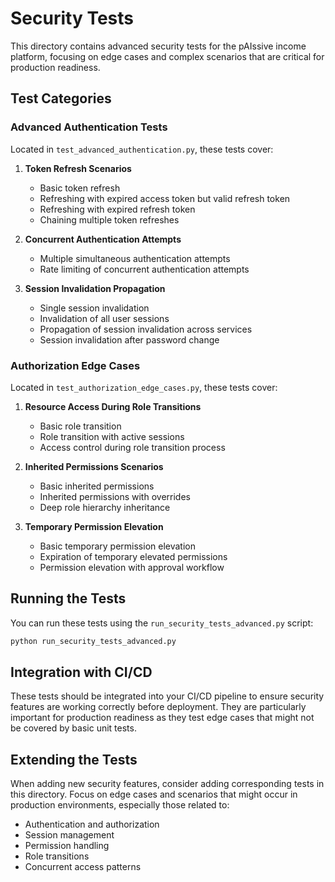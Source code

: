 # Security Tests

This directory contains advanced security tests for the pAIssive income platform, focusing on edge cases and complex scenarios that are critical for production readiness.

## Test Categories

### Advanced Authentication Tests

Located in `test_advanced_authentication.py`, these tests cover:

1. **Token Refresh Scenarios**
   - Basic token refresh
   - Refreshing with expired access token but valid refresh token
   - Refreshing with expired refresh token
   - Chaining multiple token refreshes

2. **Concurrent Authentication Attempts**
   - Multiple simultaneous authentication attempts
   - Rate limiting of concurrent authentication attempts

3. **Session Invalidation Propagation**
   - Single session invalidation
   - Invalidation of all user sessions
   - Propagation of session invalidation across services
   - Session invalidation after password change

### Authorization Edge Cases

Located in `test_authorization_edge_cases.py`, these tests cover:

1. **Resource Access During Role Transitions**
   - Basic role transition
   - Role transition with active sessions
   - Access control during role transition process

2. **Inherited Permissions Scenarios**
   - Basic inherited permissions
   - Inherited permissions with overrides
   - Deep role hierarchy inheritance

3. **Temporary Permission Elevation**
   - Basic temporary permission elevation
   - Expiration of temporary elevated permissions
   - Permission elevation with approval workflow

## Running the Tests

You can run these tests using the `run_security_tests_advanced.py` script:

```bash
python run_security_tests_advanced.py
```

## Integration with CI/CD

These tests should be integrated into your CI/CD pipeline to ensure security features are working correctly before deployment. They are particularly important for production readiness as they test edge cases that might not be covered by basic unit tests.

## Extending the Tests

When adding new security features, consider adding corresponding tests in this directory. Focus on edge cases and scenarios that might occur in production environments, especially those related to:

- Authentication and authorization
- Session management
- Permission handling
- Role transitions
- Concurrent access patterns
